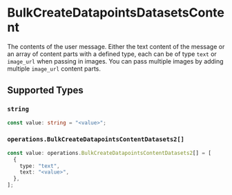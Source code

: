 # BulkCreateDatapointsDatasetsContent

The contents of the user message. Either the text content of the message or an array of content parts with a defined type, each can be of type `text` or `image_url` when passing in images. You can pass multiple images by adding multiple `image_url` content parts. 


## Supported Types

### `string`

```typescript
const value: string = "<value>";
```

### `operations.BulkCreateDatapointsContentDatasets2[]`

```typescript
const value: operations.BulkCreateDatapointsContentDatasets2[] = [
  {
    type: "text",
    text: "<value>",
  },
];
```

